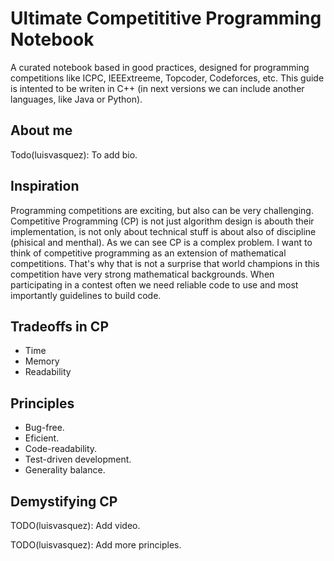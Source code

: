 # Ultimate Competititive Programming Notebook
A curated notebook based in good practices, designed for programming competitions like ICPC, IEEExtreeme, Topcoder, Codeforces,  etc.
This guide is intented to be writen in C++ (in next versions we can include another languages, like Java or Python).

## About me
Todo(luisvasquez): To add bio.

## Inspiration
Programming competitions are exciting, but also can be very challenging. Competitive Programming (CP) is not just algorithm design is abouth their implementation, is not only about technical stuff is about also of discipline (phisical and menthal).
As we can see CP is a complex problem. I want to think of competitive programming as an extension of mathematical competitions.
That's why that is not a surprise that world champions in this competition have very strong mathematical backgrounds.
When participating in a contest often we need reliable code to use and most importantly guidelines to build code.

## Tradeoffs in CP
 - Time
 - Memory
 - Readability

## Principles
- Bug-free.
- Eficient.
- Code-readability.
- Test-driven development.
- Generality balance.

## Demystifying CP
TODO(luisvasquez): Add video.

TODO(luisvasquez): Add more principles.
